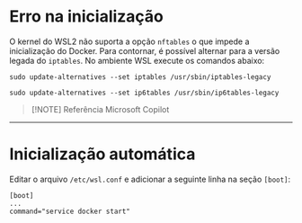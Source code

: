 # Erro na inicialização
O kernel do WSL2 não suporta a opção `nftables` o que impede a inicialização do Docker.  Para contornar, é possível alternar para a versão legada do `iptables`. No ambiente WSL execute os comandos abaixo:
```shell
sudo update-alternatives --set iptables /usr/sbin/iptables-legacy
```

```shell
sudo update-alternatives --set ip6tables /usr/sbin/ip6tables-legacy
```

> [!NOTE] Referência
> Microsoft Copilot

---
# Inicialização automática
Editar o arquivo `/etc/wsl.conf` e adicionar a seguinte linha na seção `[boot]`:
```
[boot]
...
command="service docker start"
```
